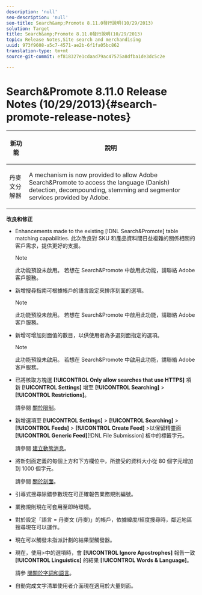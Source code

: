 ```yaml
---
description: 'null'
seo-description: 'null'
seo-title: Search&amp;Promote 8.11.0發行說明(10/29/2013)
solution: Target
title: Search&amp;Promote 8.11.0發行說明(10/29/2013)
topic: Release Notes,Site search and merchandising
uuid: 973f9608-a5c7-4571-ae2b-6f1fa05bc862
translation-type: tm+mt
source-git-commit: ef818327e1cdaad79ac47575a8dfba1de3dc5c2e

---
```



# Search&amp;Promote 8.11.0 Release Notes (10/29/2013){#search-promote-release-notes}

<table> 
 <thead> 
  <tr> 
   <th colname="col1" class="entry"> <p>新功能 </p> </th> 
   <th colname="col2" class="entry"> <p>說明 </p> </th> 
  </tr> 
 </thead>
 <tbody> 
  <tr> 
   <td colname="col1"> <p> 丹麥文分解器 </p> </td> 
   <td colname="col2"> <p> A mechanism is now provided to allow <span class="keyword"> Adobe Search&amp;Promote</span> to access the language (Danish) detection, decompounding, stemming and segmentor services provided by Adobe. </p> </td> 
  </tr> 
 </tbody> 
</table>

**改良和修正**

* Enhancements made to the existing [!DNL Search&Promote] table matching capabilities. 此次改良對 SKU 和產品資料間日益複雜的關係相關的客戶需求，提供更好的支援。

   >[!NOTE]
   >
   >此功能預設未啟用。 若想在 Search&amp;Promote 中啟用此功能，請聯絡 Adobe 客戶服務。

* 新增搜尋指南可根據帳戶的語言設定來排序刻面的選項。

   >[!NOTE]
   此功能預設未啟用。 若想在 Search&amp;Promote 中啟用此功能，請聯絡 Adobe 客戶服務。

* 新增可增加刻面值的數目，以供使用者為多選刻面指定的選項。

   >[!NOTE]
   此功能預設未啟用。 若想在 Search&amp;Promote 中啟用此功能，請聯絡 Adobe 客戶服務。

* 已將核取方塊選 **[!UICONTROL Only allow searches that use HTTPS]** 項新 **[!UICONTROL Settings]** 增至 **[!UICONTROL Searching]** > **[!UICONTROL Restrictions]**。

   請參閱 [關於限制](../c-about-settings-menu/c-about-searching-menu.md#concept_B5B527E04EBF4E9AB5956EEF881DDBF1)。

* 新增選項至 **[!UICONTROL Settings]** > **[!UICONTROL Searching]** > **[!UICONTROL Feeds]** > **[!UICONTROL Create Feed]** >以保留精靈面 **[!UICONTROL Generic Feed]**[!DNL File Submission] 板中的標籤字元。

   請參閱 [建立動態消息](../c-about-settings-menu/c-about-searching-menu.md#task_63179C1FC359497483CD6CE13FD1C250)。

* 將新刻面定義的每個上方和下方欄位中，所接受的資料大小從 80 個字元增加到 1000 個字元。

   請參閱 [關於刻面](../c-about-design-menu/c-about-facets.md#concept_FA912B3B41EE493DB2F492D188457FF5)。

* 引導式搜尋除錯參數現在可正確報告業務規則編號。
* 業務規則現在可套用至即時環境。
* 對於設定「語言 = 丹麥文 (丹麥)」的帳戶，依據緯度/經度搜尋時，鄰近地區搜尋現在可以運作。
* 現在可以觸發未指派計劃的結果型觸發器。
* 現在，使用>中的選項時，會 **[!UICONTROL Ignore Apostrophes]** 報告一致 **[!UICONTROL Linguistics]** 的結果 **[!UICONTROL Words & Language]**。

   請參 [閱關於字詞和語言](../c-about-linguistics-menu/c-about-words-and-language.md#concept_CEB4B9576F3C4E2EB87B352EEC738D79)。

* 自動完成文字清單使用者介面現在適用於大量刻面。

